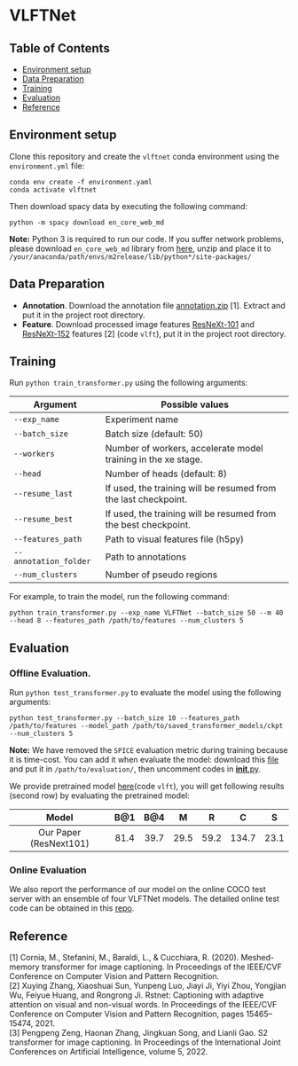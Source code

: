 # VLFTNet
## Table of Contents
- [Environment setup](#environment-setup)
- [Data Preparation](#data-preparation)
- [Training](#training)
- [Evaluation](#evaluation)
- [Reference](#reference)

## Environment setup

Clone this repository and create the `vlftnet` conda environment using the `environment.yml` file:
```
conda env create -f environment.yaml
conda activate vlftnet
```

Then download spacy data by executing the following command:
```
python -m spacy download en_core_web_md
```

**Note:** Python 3 is required to run our code. If you suffer network problems, please download ```en_core_web_md``` library from [here](https://drive.google.com/file/d/1jf6ecYDzIomaGt3HgOqO_7rEL6oiTjgN/view?usp=sharing), unzip and place it to ```/your/anaconda/path/envs/m2release/lib/python*/site-packages/```

## Data Preparation

* **Annotation**. Download the annotation file [annotation.zip](https://drive.google.com/file/d/1Zc2P3-MIBg3JcHT1qKeYuQt9CnQcY5XJ/view?usp=sharing) [1]. Extract and put it in the project root directory.
* **Feature**. Download processed image features [ResNeXt-101](https://pan.baidu.com/s/1lI1i_DQovfze_C7ztwQvfw?pwd=vlft) and [ResNeXt-152](https://pan.baidu.com/s/1XBACq2L-1ax0IacMZg3H7g?pwd=vlft) features [2] (code ```vlft```), put it in the project root directory.
<!-- * **Evaluation**. Download the evaluation tools [here](https://pan.baidu.com/s/1xVZO7t8k4H_l3aEyuA-KXQ). Acess code: jcj6. Extarct and put it in the project root directory. -->


## Training
Run `python train_transformer.py` using the following arguments:

| Argument | Possible values |
|------|------|
| `--exp_name` | Experiment name|
| `--batch_size` | Batch size (default: 50) |
| `--workers` | Number of workers, accelerate model training in the xe stage.|
| `--head` | Number of heads (default: 8) |
| `--resume_last` | If used, the training will be resumed from the last checkpoint. |
| `--resume_best` | If used, the training will be resumed from the best checkpoint. |
| `--features_path` | Path to visual features file (h5py)|
| `--annotation_folder` | Path to annotations |
| `--num_clusters` | Number of pseudo regions |

For example, to train the model, run the following command:
```
python train_transformer.py --exp_name VLFTNet --batch_size 50 --m 40 --head 8 --features_path /path/to/features --num_clusters 5
```

## Evaluation
### Offline Evaluation.
Run `python test_transformer.py` to evaluate the model using the following arguments:
```
python test_transformer.py --batch_size 10 --features_path /path/to/features --model_path /path/to/saved_transformer_models/ckpt --num_clusters 5
```
  
**Note:** We have removed the ```SPICE``` evaluation metric during training because it is time-cost. You can add it when evaluate the model: download this [file](https://drive.google.com/file/d/1vEVsbEFjDstmSvoWhu4UdKaJjX1jJXpR/view?usp=sharing) and put it in ```/path/to/evaluation/```, then uncomment codes in [__init__.py](https://github.com/zchoi/S2-Transformer/blob/master/evaluation/__init__.py).

We provide pretrained model [here](https://pan.baidu.com/s/1aAHOfUyN2Je8TT4le5qypg?pwd=vlft)(code ```vlft```), you will get following results (second row) by evaluating the pretrained model:

| Model 	| B@1 	| B@4 	|        M   	| R 	| C 	| S |
|:---------:	|:-------:	|:-:	|:---------------:	|:--------------------------:	|:-------:	| :-------:|
| Our Paper (ResNext101) 	|     81.4   	| 39.7 	|               29.5 	|              59.2             	|    134.7   	|  23.1|



### Online Evaluation
We also report the performance of our model on the online COCO test server with an ensemble of four VLFTNet models. The detailed online test code can be obtained in this [repo](https://github.com/zhangxuying1004/RSTNet).

## Reference
[1] Cornia, M., Stefanini, M., Baraldi, L., & Cucchiara, R. (2020). Meshed-memory transformer for image captioning. In Proceedings of the IEEE/CVF Conference on Computer Vision and Pattern Recognition.  
[2] Xuying Zhang, Xiaoshuai Sun, Yunpeng Luo, Jiayi Ji, Yiyi Zhou, Yongjian Wu, Feiyue
Huang, and Rongrong Ji. Rstnet: Captioning with adaptive attention on visual and non-visual words. In Proceedings of the IEEE/CVF Conference on Computer Vision and Pattern Recognition, pages 15465–15474, 2021.  
[3] Pengpeng Zeng, Haonan Zhang, Jingkuan Song, and Lianli Gao. S2 transformer for image captioning. In Proceedings of the International Joint Conferences on Artificial Intelligence, volume 5, 2022.


